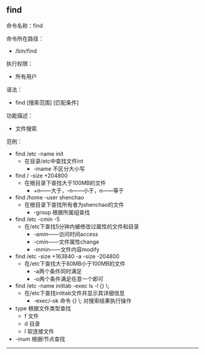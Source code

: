 ## find
命令名称：find
 
命令所在路径：
* /bin/find

执行权限：
* 所有用户

语法：
* find [搜索范围] [匹配条件]

功能描述：
* 文件搜索

范例：
* find /etc -name init
    * 在目录/etc中查找文件int
        * -iname 不区分大小写
* find / -size +204800
    * 在根目录下查找大于100MB的文件
        * +n——大于，-n——小于，n——等于
* find /home -user shenchao
    * 在根目录下查找所有者为shenchao的文件
        * -group 根据所属组查找
* find /etc -cmin -5
    * 在/etc下查找5分钟内被修改过属性的文件和目录
        * -amin——访问时间access
        * -cmin——文件属性change
        * -mmin——文件内容modify
* find /etc -size +163840 -a -size -204800
    * 在/etc下查找大于80MB小于100MB的文件
        * -a两个条件同时满足
        * -o两个条件满足任意一个即可
* find /etc -name inittab -exec ls -l {} \\;
    * 在/etc下查找inittab文件并显示其详细信息
        * -exec/-ok 命令 {} \\; 对搜索结果执行操作
* type 根据文件类型查找
    * f 文件
    * d 目录
    * l 软连接文件
* -inum 根据i节点查找
----